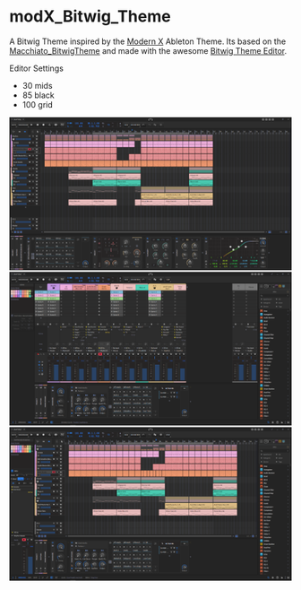 # modX_Bitwig_Theme
A Bitwig Theme inspired by the [Modern X](https://firedies.gumroad.com/l/modernX) Ableton Theme. Its based on the [Macchiato_BitwigTheme](https://github.com/lenninst/Macchiato_BitwigTheme) and made with the awesome [Bitwig Theme Editor](https://github.com/Berikai/bitwig-theme-editor).

Editor Settings
- 30 mids
- 85 black
- 100 grid

![screenshot1](modX_1.png)
![screenshot2](modx_2.png)
![screenshot3](modx_3.png)
